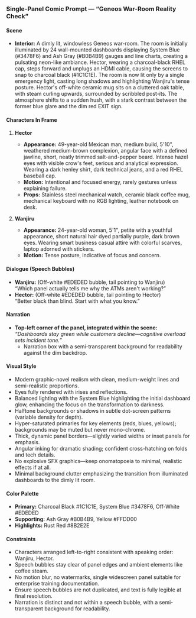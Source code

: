 ### Single-Panel Comic Prompt — “Geneos War-Room Reality Check”

#### Scene
- **Interior:** A dimly lit, windowless Geneos war-room. The room is initially illuminated by 24 wall-mounted dashboards displaying System Blue (#3478F6) and Ash Gray (#B0B4B9) gauges and line charts, creating a pulsating neon-like ambiance. Hector, wearing a charcoal-black RHEL cap, steps forward and unplugs an HDMI cable, causing the screens to snap to charcoal black (#1C1C1E). The room is now lit only by a single emergency light, casting long shadows and highlighting Wanjiru's tense posture. Hector's off-white ceramic mug sits on a cluttered oak table, with steam curling upwards, surrounded by scribbled post-its. The atmosphere shifts to a sudden hush, with a stark contrast between the former blue glare and the dim red EXIT sign.

#### Characters In Frame
1. **Hector**  
   - **Appearance:** 49-year-old Mexican man, medium build, 5'10", weathered medium-brown complexion, angular face with a defined jawline, short, neatly trimmed salt-and-pepper beard. Intense hazel eyes with visible crow's feet, serious and analytical expression. Wearing a dark henley shirt, dark technical jeans, and a red RHEL baseball cap.  
   - **Motion:** Intentional and focused energy, rarely gestures unless explaining failure.  
   - **Props:** Stainless steel mechanical watch, ceramic black coffee mug, mechanical keyboard with no RGB lighting, leather notebook on desk.  

2. **Wanjiru**  
   - **Appearance:** 24-year-old woman, 5'1", petite with a youthful appearance, short natural hair dyed partially purple, dark brown eyes. Wearing smart business casual attire with colorful scarves, laptop adorned with stickers.  
   - **Motion:** Tense posture, indicative of focus and concern.  

#### Dialogue (Speech Bubbles)
- **Wanjiru:** (Off-white #EDEDED bubble, tail pointing to Wanjiru)  
  “Which panel actually tells me why the ATMs aren't working?”  
- **Hector:** (Off-white #EDEDED bubble, tail pointing to Hector)  
  “Better black than blind. Start with what you know.”

#### Narration
- **Top-left corner of the panel, integrated within the scene:**  
  *“Dashboards stay green while customers decline—cognitive overload sets incident tone.”*  
  - Narration box with a semi-transparent background for readability against the dim backdrop.

#### Visual Style
- Modern graphic-novel realism with clean, medium-weight lines and semi-realistic proportions.
- Eyes fully rendered with irises and reflections.
- Balanced lighting with the System Blue highlighting the initial dashboard glow, enhancing the focus on the transformation to darkness.
- Halftone backgrounds or shadows in subtle dot-screen patterns (variable density for depth).
- Hyper-saturated primaries for key elements (reds, blues, yellows); backgrounds may be muted but never mono-chrome.
- Thick, dynamic panel borders—slightly varied widths or inset panels for emphasis.
- Angular inking for dramatic shading; confident cross-hatching on folds and tech details.
- No explosive SFX graphics—keep onomatopoeia to minimal, realistic effects if at all.
- Minimal background clutter emphasizing the transition from illuminated dashboards to the dimly lit room.

#### Color Palette
- **Primary:** Charcoal Black #1C1C1E, System Blue #3478F6, Off-White #EDEDED  
- **Supporting:** Ash Gray #B0B4B9, Yellow #FFDD00  
- **Highlights:** Rust Red #8B2E2E  

#### Constraints
- Characters arranged left-to-right consistent with speaking order: Wanjiru, Hector.
- Speech bubbles stay clear of panel edges and ambient elements like coffee steam.
- No motion blur, no watermarks, single widescreen panel suitable for enterprise training documentation.
- Ensure speech bubbles are not duplicated, and text is fully legible at final resolution.
- Narration is distinct and not within a speech bubble, with a semi-transparent background for readability.